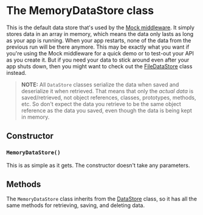 The MemoryDataStore class
============================
This is the default data store that's used by the [Mock middleware](../middleware/mock.md).  It simply stores data in an array in memory, which means the data only lasts as long as your app is running.  When your app restarts, none of the data from the previous run will be there anymore.  This may be exactly what you want if you're using the Mock middleware for a quick demo or to test-out your API as you create it.  But if you need your data to stick around even after your app shuts down, then you might want to check out the [FileDataStore](FileDataStore.md) class instead.

> **NOTE:** All `DataStore` classes serialize the data when saved and deserialize it when retrieved.  That means that only the _actual data_ is saved/retrieved, not object references, classes, prototypes, methods, etc.  So don't expect the data you retrieve to be the same object reference as the data you saved, even though the data is being kept in memory.


Constructor
-----------------------
### `MemoryDataStore()`
This is as simple as it gets.  The constructor doesn't take any parameters.


Methods
-----------------------
The `MemoryDataStore` class inherits from the [DataStore](DataStore.md) class, so it has all the same methods for retrieving, saving, and deleting data.
